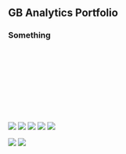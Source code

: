 ## GB Analytics Portfolio


### Something

<br>
<br>
<br>
<br>
<br>
<br>
<br>
<br>

<img src="https://img.shields.io/badge/Linux-FCC624?style=for-the-badge&logo=linux&logoColor=black"> <img src="https://img.shields.io/badge/Python-FFD43B?style=for-the-badge&logo=python&logoColor=blue"> <img src="https://img.shields.io/badge/PostgreSQL-316192?style=for-the-badge&logo=postgresql&logoColor=white"> <img src="https://img.shields.io/badge/Tableau-E97627?style=for-the-badge&logo=Tableau&logoColor=white"> <img src="https://img.shields.io/badge/Plotly-239120?style=for-the-badge&logo=plotly&logoColor=white">

[<img src="https://img.shields.io/badge/Coursera-0056D2?style=for-the-badge&logo=Coursera&logoColor=white">](https://www.coursera.org/user/5a55152e56eccb9f5a4889a9e0cb0e14)
<img src="https://img.shields.io/badge/Datacamp-05192D?style=for-the-badge&logo=datacamp&logoColor=65FF8F">

